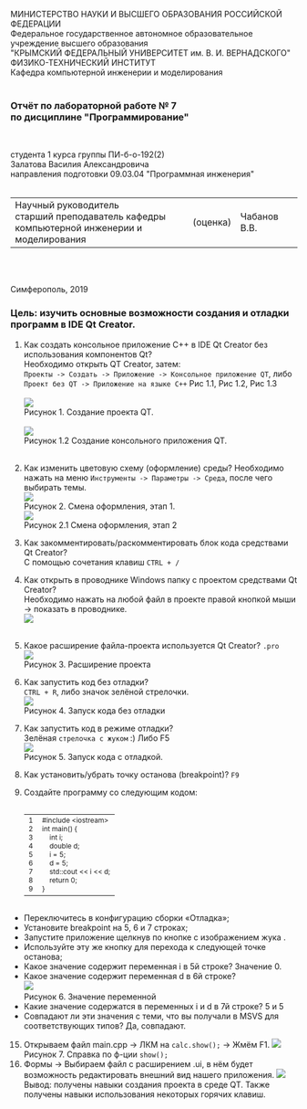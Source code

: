 МИНИСТЕРСТВО НАУКИ  И ВЫСШЕГО ОБРАЗОВАНИЯ РОССИЙСКОЙ ФЕДЕРАЦИИ  
Федеральное государственное автономное образовательное учреждение высшего образования  
"КРЫМСКИЙ ФЕДЕРАЛЬНЫЙ УНИВЕРСИТЕТ им. В. И. ВЕРНАДСКОГО"  
ФИЗИКО-ТЕХНИЧЕСКИЙ ИНСТИТУТ  
Кафедра компьютерной инженерии и моделирования
<br/><br/>
 
### Отчёт по лабораторной работе № 7<br/> по дисциплине "Программирование"
<br/>
 
студента 1 курса группы ПИ-б-о-192(2)  
Залатова Василия Александровича  
направления подготовки 09.03.04 "Программная инженерия"  
<br/>
 
<table>
<tr><td>Научный руководитель<br/> старший преподаватель кафедры<br/> компьютерной инженерии и моделирования</td>
<td>(оценка)</td>
<td>Чабанов В.В.</td>
</tr>
</table>
<br/><br/>
 
Симферополь, 2019


### Цель: изучить основные возможности создания и отладки программ в IDE Qt Creator.

1. Как создать консольное приложение С++ в IDE Qt Creator без использования компонентов Qt?</br>
  Необходимо открыть QT Creator, затем:<br>
  `Проекты -> Создать -> Приложение -> Консольное приложение QT`, либо ` Проект без QT -> Приложение на языке C++`
  Рис 1.1, Рис 1.2, Рис 1.3<br><br>
  ![](https://sun9-47.userapi.com/c857128/v857128488/e8a62/UbwN0jpdiuQ.jpg)<br>
   Рисунок 1. Создание проекта QT.<br><br>
  ![](https://sun9-65.userapi.com/c857128/v857128488/e8a74/UZUlz9fxhRI.jpg)
  <br> Рисунок 1.2 Создание консольного приложения QT.<br><br>
2. Как изменить цветовую схему (оформление) среды?
  Необходимо нажать на меню `Инструменты -> Параметры -> Среда`, после чего выбирать темы.<br>
  ![](https://sun9-58.userapi.com/c857128/v857128488/e8a90/FhDwF9PsF-E.jpg)
  <br>Рисунок 2. Смена оформления, этап 1.<br>
  ![](https://sun9-50.userapi.com/c857128/v857128488/e8aa2/GbsJhVmxDpY.jpg)
<br>Рисунок 2.1 Смена оформления, этап 2<br>
3. Как закомментировать/раскомментировать блок кода средствами Qt Creator?<br>
  С помощью сочетания клавиш `CTRL + /`
4. Как открыть в проводнике Windows папку с проектом средствами Qt Creator?<br>
Необходимо нажать на любой файл в проекте правой кнопкой мыши -> показать в проводнике.<br>
![](https://sun9-15.userapi.com/c857128/v857128488/e8b1e/l5LyG0nXO2Y.jpg)
<br><br>
5. Какое расширение файла-проекта используется Qt Creator?
`.pro`<br>
![](https://sun9-38.userapi.com/c857128/v857128488/e8b2e/YqCqBWkRcPY.jpg)<br>Рисунок 3. Расширение проекта

6. Как запустить код без отладки?<br>
`CTRL + R`, либо значок зелёной стрелочки.<br>
![](https://sun9-3.userapi.com/c857128/v857128488/e8b35/e_SDpHksgZ4.jpg)
<br>Рисунок 4. Запуск кода без отладки<br>
7. Как запустить код в режиме отладки?<br>
Зелёная `стрелочка с жуком` :) Либо F5<br>
![](https://sun9-3.userapi.com/c857128/v857128488/e8b35/e_SDpHksgZ4.jpg)
<br>Рисунок 5. Запуск кода с отладкой.<br>
8. Как установить/убрать точку останова (breakpoint)?
`F9`
9. Создайте программу со следующим кодом:
</textarea></div>
      <div class="crayon-main" style="position: relative; z-index: 1; overflow: hidden;">
        <table class="crayon-table" style="">
          <tbody><tr class="crayon-row">
        <td class="crayon-nums " data-settings="show">
          <div class="crayon-nums-content" style="font-size: 12px !important; line-height: 15px !important;"><div class="crayon-num" data-line="crayon-5e4d633787600825781143-1">1</div><div class="crayon-num crayon-striped-num" data-line="crayon-5e4d633787600825781143-2">2</div><div class="crayon-num" data-line="crayon-5e4d633787600825781143-3">3</div><div class="crayon-num crayon-striped-num" data-line="crayon-5e4d633787600825781143-4">4</div><div class="crayon-num" data-line="crayon-5e4d633787600825781143-5">5</div><div class="crayon-num crayon-striped-num" data-line="crayon-5e4d633787600825781143-6">6</div><div class="crayon-num" data-line="crayon-5e4d633787600825781143-7">7</div><div class="crayon-num crayon-striped-num" data-line="crayon-5e4d633787600825781143-8">8</div><div class="crayon-num" data-line="crayon-5e4d633787600825781143-9">9</div></div>
        </td>
            <td class="crayon-code"><div class="crayon-pre" style="font-size: 12px !important; line-height: 15px !important; -moz-tab-size:4; -o-tab-size:4; -webkit-tab-size:4; tab-size:4;"><div class="crayon-line" id="crayon-5e4d633787600825781143-1"><span class="crayon-p">#include &lt;iostream&gt;</span></div><div class="crayon-line crayon-striped-line" id="crayon-5e4d633787600825781143-2"><span class="crayon-t">int</span><span class="crayon-h"> </span><span class="crayon-e">main</span><span class="crayon-sy">(</span><span class="crayon-sy">)</span><span class="crayon-h"> </span><span class="crayon-sy">{</span></div><div class="crayon-line" id="crayon-5e4d633787600825781143-3"><span class="crayon-h">&nbsp;&nbsp;&nbsp;&nbsp;</span><span class="crayon-t">int</span><span class="crayon-h"> </span><span class="crayon-v">i</span><span class="crayon-sy">;</span></div><div class="crayon-line crayon-striped-line" id="crayon-5e4d633787600825781143-4"><span class="crayon-h">&nbsp;&nbsp;&nbsp;&nbsp;</span><span class="crayon-t">double</span><span class="crayon-h"> </span><span class="crayon-v">d</span><span class="crayon-sy">;</span></div><div class="crayon-line" id="crayon-5e4d633787600825781143-5"><span class="crayon-h">&nbsp;&nbsp;&nbsp;&nbsp;</span><span class="crayon-v">i</span><span class="crayon-h"> </span><span class="crayon-o">=</span><span class="crayon-h"> </span><span class="crayon-cn">5</span><span class="crayon-sy">;</span></div><div class="crayon-line crayon-striped-line" id="crayon-5e4d633787600825781143-6"><span class="crayon-h">&nbsp;&nbsp;&nbsp;&nbsp;</span><span class="crayon-v">d</span><span class="crayon-h"> </span><span class="crayon-o">=</span><span class="crayon-h"> </span><span class="crayon-cn">5</span><span class="crayon-sy">;</span></div><div class="crayon-line" id="crayon-5e4d633787600825781143-7"><span class="crayon-h">&nbsp;&nbsp;&nbsp;&nbsp;</span><span class="crayon-v">std</span><span class="crayon-o">::</span><span class="crayon-r">cout</span><span class="crayon-h"> </span><span class="crayon-o">&lt;&lt;</span><span class="crayon-h"> </span><span class="crayon-v">i</span><span class="crayon-h"> </span><span class="crayon-o">&lt;&lt;</span><span class="crayon-h"> </span><span class="crayon-v">d</span><span class="crayon-sy">;</span></div><div class="crayon-line crayon-striped-line" id="crayon-5e4d633787600825781143-8"><span class="crayon-h">&nbsp;&nbsp;&nbsp;&nbsp;</span><span class="crayon-st">return</span><span class="crayon-h"> </span><span class="crayon-cn">0</span><span class="crayon-sy">;</span></div><div class="crayon-line" id="crayon-5e4d633787600825781143-9"><span class="crayon-sy">}</span></div></div></td>
          </tr>
        </tbody></table>
      </div>
    </div>
   
* Переключитесь в конфигурацию сборки «Отладка»;
* Установите breakpoint на 5, 6 и 7 строках;
* Запустите приложение щелкнув по кнопке с изображением жука .
* Используйте эту же кнопку для перехода к следующей точке останова;
* Какое значение содержит переменная i в 5й строке?
  Значение 0.
* Какое значение содержит переменная d в 6й строке?<br>
 ![](https://sun9-61.userapi.com/c857128/v857128585/eb534/BkEUA1uJ_gI.jpg)<br>Рисунок 6. Значение переменной
* Какие значение содержатся в переменных i и  d в 7й строке?
5 и 5
* Совпадают ли эти значения с теми, что вы получали в MSVS для соответствующих типов? Да, совпадают.

15. Открываем файл main.cpp -> ЛКМ на `calc.show();` -> Жмём F1.
![](https://sun9-36.userapi.com/c857128/v857128585/eb56e/TasS0noWYME.jpg)<br> Рисунок 7. Справка по ф-ции `show();`
16. Формы -> Выбираем файл с расширением .ui, в нём будет возможность редактировать внешний вид нашего приложения.
![](https://github.com/zalatoff/programming/blob/master/labs/7lab/img11.png?raw=true)
Вывод: получены навыки создания проекта в среде QT. Также получены навыки использования некоторых горячих клавиш.
